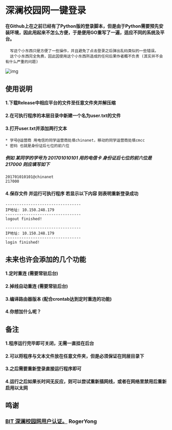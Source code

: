 深澜校园网一键登录
====
#### 在Github上在之前已经有了Python版的登录脚本，但是由于Python需要预先安装环境，因此用起来不怎么方便，于是便用GO重写了一遍，适应不同的系统及平台。
      写这个小东西只是方便了一些操作，并且避免了点击登录之后弹出乱码类似的一些错误。
      这个小东西完全免费，因此因使用这个小东西所造成的任何后果作者概不负责 (其实并不会有什么严重的问题)
![img](http://file.womoe.top/fls/qie.gif)
## 使用说明
#### 1.下载Release中相应平台的文件至任意文件夹并解压缩
#### 2.在可执行程序的本层目录中新建一个名为user.txt的文件
#### 3.打开user.txt并添加两行文本
    * 学号@运营商 用电信的同学运营商处填chinanet，移动的同学运营商处填cmcc
    * 密码 也就是身份证后七位的前六位
##### 例如 某同学的学号为 201701010101 用的电信卡 身份证后七位的前六位是217000 则应填写如下
    201701010101@chinanet
    217000
#### 4.保存文件 并运行可执行程序 若显示以下内容 则表明重新登录成功
    ---------------------------------
    IP地址: 10.150.248.179
    ---------------------------------
    logout finished!
    
    ---------------------------------
    IP地址: 10.150.248.179
    ---------------------------------
    login finished!
## 未来也许会添加的几个功能
#### 1.定时重连 (需要常驻后台)
#### 2.掉线自动重连 (需要常驻后台)
#### 3.编译路由器版本 (配合crontab达到定时重连的功能)
#### 4.你想加什么呢？
## 备注
#### 1.程序运行完毕即可关闭，无需一直挂在后台
#### 2.可以将程序与文本文件放在任意文件夹，但是必须保证在同层目录下
#### 3.之后需要重新登录直接运行程序即可
#### 4.运行之后如果长时间无反应，则可以尝试重新插网线，或者在网络里禁用后重新启用以太网
## 鸣谢
### [BIT 深澜校园网用户认证。](https://github.com/RogerYong/bit_srun) RogerYong
